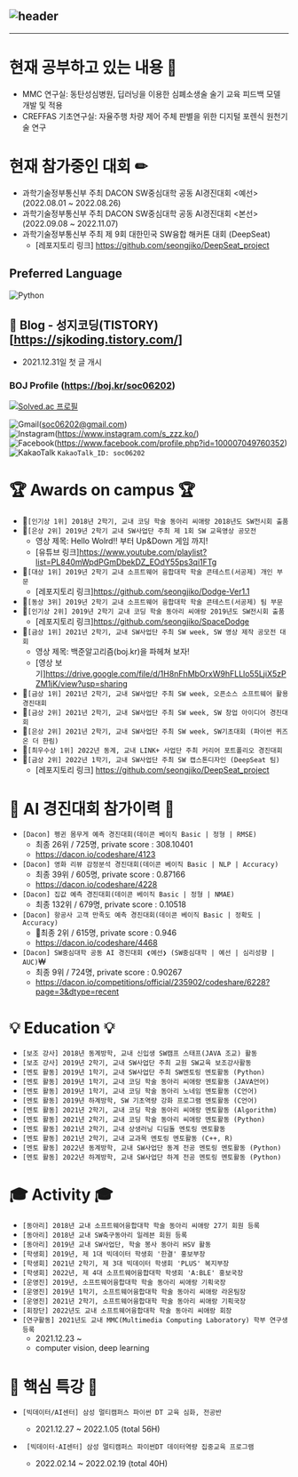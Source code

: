 ![header](https://capsule-render.vercel.app/api?type=waving&color=auto&height=300&section=header&text=SEONGJI-KO&fontSize=90&animation=fadeIn&fontAlignY=38&desc=Let's%20get%20it!%20:\)%20Hi%20There!&descAlignY=51&descAlign=62)
---

---
                                                
<!---
SeongjiGo/SeongjiGo is a ✨ special ✨ repository because its `README.md` (this file) appears on your GitHub profile.
You can click the Preview link to take a look at your changes.
--->

# 현재 공부하고 있는 내용 📓
- MMC 연구실: 동탄성심병원, 딥러닝을 이용한 심폐소생술 술기 교육 피드백 모델 개발 및 적용
- CREFFAS 기초연구실: 자율주행 차량 제어 주체 판별을 위한 디지털 포렌식 원천기술 연구


# 현재 참가중인 대회 ✏
 - 과학기술정부통신부 주최 DACON SW중심대학 공동 AI경진대회 <예선> (2022.08.01 ~ 2022.08.26)
 - 과학기술정부통신부 주최 DACON SW중심대학 공동 AI경진대회 <본선> (2022.09.08 ~ 2022.11.07)
 - 과학기술정부통신부 주최 제 9회 대한민국 SW융합 해커톤 대회 (DeepSeat)
   - [레포지토리 링크] https://github.com/seongjiko/DeepSeat_project
## Preferred Language
![Python](https://img.shields.io/badge/python-3670A0?style=for-the-badge&logo=python&logoColor=ffdd54)

## 📝 Blog - 성지코딩(TISTORY) [https://sjkoding.tistory.com/]
- 2021.12.31일 첫 글 개시 

### BOJ Profile (https://boj.kr/soc06202)
[![Solved.ac
프로필](http://mazassumnida.wtf/api/v2/generate_badge?boj=soc06202)](https://solved.ac/soc06202)

![Gmail](https://img.shields.io/badge/Gmail-D14836?style=for-the-badge&logo=gmail&logoColor=white)(soc06202@gmail.com)</br>
![Instagram](https://img.shields.io/badge/s_zzz.ko-%23E4405F.svg?style=for-the-badge&logo=Instagram&logoColor=white)(https://www.instagram.com/s_zzz.ko/)</br>
![Facebook](https://img.shields.io/badge/Facebook-%231877F2.svg?style=for-the-badge&logo=Facebook&logoColor=white)(https://www.facebook.com/profile.php?id=100007049760352)</br>
![KakaoTalk](https://img.shields.io/badge/kakaotalk-ffcd00.svg?style=for-the-badge&logo=kakaotalk&logoColor=000000) `KakaoTalk_ID: soc06202`</br>

<!---[![Anurag's GitHub stats](https://github-readme-stats.vercel.app/api?username=SeongjiGo)](https://github.com/anuraghazra/github-readme-stats)--->

# :trophy: Awards on campus :trophy:
- 🥇`[인기상 1위] 2018년 2학기, 교내 코딩 학술 동아리 씨애랑 2018년도 SW전시회 출품`
- 🥈`[은상 2위] 2019년 2학기 교내 SW사업단 주최 제 1회 SW 교육영상 공모전`
  - 영상 제목: Hello Wolrd!! 부터 Up&Down 게임 까지!
  - [유튜브 링크]https://www.youtube.com/playlist?list=PL840mWpdPGmDbekDZ_EOdY55ps3qi1FTg
- 🥇`[대상 1위] 2019년 2학기 교내 소프트웨어 융합대학 학술 콘테스트(서공제) 개인 부문`
  - [레포지토리 링크]https://github.com/seongjiko/Dodge-Ver1.1
- 🥉`[동상 3위] 2019년 2학기 교내 소프트웨어 융합대학 학술 콘테스트(서공제) 팀 부문`
- 🥈`[인기상 2위] 2019년 2학기 교내 코딩 학술 동아리 씨애랑 2019년도 SW전시회 출품`
  - [레포지토리 링크]https://github.com/seongjiko/SpaceDodge
- 🥇`[금상 1위] 2021년 2학기, 교내 SW사업단 주최 SW week, SW 영상 제작 공모전 대회`
  - 영상 제목: 백준알고리즘(boj.kr)을 파헤쳐 보자!
  - [영상 보기]https://drive.google.com/file/d/1H8nFhMbOrxW9hFLLlo55LjiX5zPZM1jK/view?usp=sharing
- 🥇`[금상 1위] 2021년 2학기, 교내 SW사업단 주최 SW week, 오픈소스 소프트웨어 활용 경진대회`
- 🥈`[금상 2위] 2021년 2학기, 교내 SW사업단 주최 SW week, SW 창업 아이디어 경진대회`
- 🥈`[은상 2위] 2021년 2학기, 교내 SW사업단 주최 SW week, SW기초대회 (파이썬 퀴즈 온 더 한림)`
- 🥇`[최우수상 1위] 2022년 동계, 교내 LINK+ 사업단 주최 커리어 포트폴리오 경진대회`
- 🥈`[금상 2위] 2022년 1학기, 교내 SW사업단 주최 SW 캡스톤디자인 (DeepSeat 팀)`
  - [레포지토리 링크] https://github.com/seongjiko/DeepSeat_project
# 🤖 AI 경진대회 참가이력 🤖
- `[Dacon] 펭귄 몸무게 예측 경진대회(데이콘 베이직 Basic | 정형 | RMSE)`
  - 최종 26위 / 725명, private score : 308.10401
  - https://dacon.io/codeshare/4123
- `[Dacon] 영화 리뷰 감정분석 경진대회(데이콘 베이직 Basic | NLP | Accuracy)`
  - 최종 39위 / 605명, private score : 0.87166
  - https://dacon.io/codeshare/4228
- `[Dacon] 집값 예측 경진대회(데이콘 베이직 Basic | 정형 | NMAE)`
  - 최종 132위 / 679명, private score : 0.10518
- `[Dacon] 항공사 고객 만족도 예측 경진대회(데이콘 베이직 Basic | 정확도 | Accuracy)`
  - 🥈최종 2위 / 615명, private score : 0.946
  - https://dacon.io/codeshare/4468
- `[Dacon] SW중심대학 공동 AI 경진대회 ❮예선❯ (SW중심대학 | 예선 | 심리성향 | AUC)`₩
  - 최종 9위 / 724명, private score : 0.90267
  - https://dacon.io/competitions/official/235902/codeshare/6228?page=3&dtype=recent

# :bulb: Education :bulb:
- `[보조 강사] 2018년 동계방학, 교내 신입생 SW캠프 스태프(JAVA 조교) 활동`
- `[보조 강사] 2019년 2학기, 교내 SW사업단 주최 교원 SW교육 보조강사활동`
- `[멘토 활동] 2019년 1학기, 교내 SW사업단 주최 SW멘토링 멘토활동 (Python)`
- `[멘토 활동] 2019년 1학기, 교내 코딩 학술 동아리 씨애랑 멘토활동 (JAVA언어)`
- `[멘토 활동] 2019년 1학기, 교내 코딩 학술 동아리 노네임 멘토활동 (C언어)`
- `[멘토 활동] 2019년 하계방학, SW 기초역량 강화 프로그램 멘토활동 (C언어)`
- `[멘토 활동] 2021년 2학기, 교내 코딩 학술 동아리 씨애랑 멘토활동 (Algorithm)`
- `[멘토 활동] 2021년 2학기, 교내 코딩 학술 동아리 씨애랑 멘토활동 (Python)`
- `[멘토 활동] 2021년 2학기, 교내 상생러닝 디딤돌 멘토링 멘토활동`
- `[멘토 활동] 2021년 2학기, 교내 교과목 멘토링 멘토활동 (C++, R)`
- `[멘토 활동] 2022년 동계방학, 교내 SW사업단 동계 전공 멘토링 멘토활동 (Python)`
- `[멘토 활동] 2022년 하계방학, 교내 SW사업단 하계 전공 멘토링 멘토활동 (Python)`
#  :mortar_board: Activity :mortar_board:
- `[동아리] 2018년 교내 소프트웨어융합대학 학술 동아리 씨애랑 27기 회원 등록`
- `[동아리] 2018년 교내 SW축구동아리 일레븐 회원 등록`
- `[동아리] 2019년 교내 SW사업단, 학술 봉사 동아리 HSV 활동`
- `[학생회] 2019년, 제 1대 빅데이터 학생회 '한결' 홍보부장`
- `[학생회] 2021년 2학기, 제 3대 빅데이터 학생회 'PLUS' 복지부장`
- `[학생회] 2022년, 제 4대 소프트웨어융합대학 학생회 'A:BLE' 홍보국장`
- `[운영진] 2019년, 소프트웨어융합대학 학술 동아리 씨애랑 기획국장`
- `[운영진] 2019년 1학기, 소프트웨어융합대학 학술 동아리 씨애랑 라온팀장`
- `[운영진] 2021년 2학기, 소프트웨어융합대학 학술 동아리 씨애랑 기획국장`
- `[회장단] 2022년도 교내 소프트웨어융합대학 학술 동아리 씨애랑 회장`
- `[연구활동] 2021년도 교내 MMC(Multimedia Computing Laboratory) 학부 연구생 등록`
  - 2021.12.23 ~
  - computer vision, deep learning

# 🏫 핵심 특강 🏫
- `[빅데이터/AI센터] 삼성 멀티캠퍼스 파이썬 DT 교육 심화, 전공반 `
  - 2021.12.27 ~ 2022.1.05 (total 56H)

- `	[빅데이터·AI센터] 삼성 멀티캠퍼스 파이썬DT 데이터역량 집중교육 프로그램`
  - 2022.02.14 ~ 2022.02.19 (total 40H)
